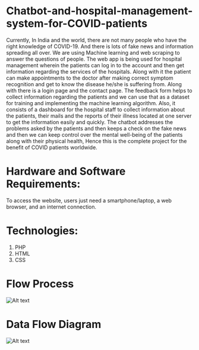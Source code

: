 # Chatbot-and-hospital-management-system-for-COVID-patients
Currently, In India and the world, there are not many people who have the right knowledge of COVID-19. And there is lots of fake news and information spreading all over. We are using Machine learning and web scraping to answer the questions of people. The web app is being used for hospital management wherein the patients can log in to the account and then get information regarding the services of the hospitals. Along with it the patient can make appointments to the doctor after making correct symptom recognition and get to know the disease he/she is suffering from. Along with there is a login page and the contact page. The feedback form helps to collect information regarding the patients and we can use that as a dataset for training and implementing the machine learning algorithm. Also, it consists of a dashboard for the hospital staff to collect information about the patients, their mails and the reports of their illness located at one server to get the information easily and quickly. The chatbot addresses the problems asked by the patients and then keeps a check on the fake news and then we can keep control over the mental well-being of the patients along with their physical health, Hence this is the complete project for the benefit of COVID patients worldwide.

# Hardware and Software Requirements: 
To access the website, users just need a smartphone/laptop, a web browser, and an internet connection. 

# Technologies: 
1. PHP
2. HTML
3. CSS

# Flow Process
![Alt text](https://github.com/rajat044/Chatbot-and-hospital-management-system-for-COVID-patients./blob/master/Screenshot_2020-04-10%20Read%20Me%20(1).png?raw=true "Title")

# Data Flow Diagram
![Alt text](https://github.com/rajat044/Chatbot-and-hospital-management-system-for-COVID-patients./blob/master/Screenshot_2020-04-10%20Read%20Me%20.png?raw=true "Title")
